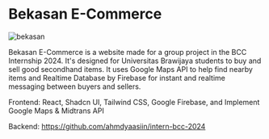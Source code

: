 # Bekasan E-Commerce
![bekasan](https://i.ibb.co/3TgYNjT/Whats-App-Image-2024-03-23-at-21-54-26.jpg)

Bekasan E-Commerce is a website made for a group project in the BCC Internship 2024. It's designed for Universitas Brawijaya students to buy and sell good secondhand items. It uses Google Maps API to help find nearby items and  Realtime Database by Firebase for instant and realtime messaging between buyers and sellers.

Frontend: React, Shadcn UI, Tailwind CSS, Google Firebase, and Implement Google Maps & Midtrans API

Backend: https://github.com/ahmdyaasiin/intern-bcc-2024

